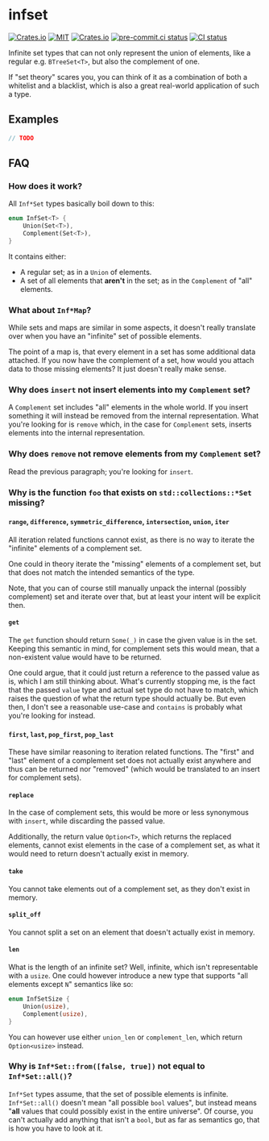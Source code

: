 # infset

[![Crates.io](https://img.shields.io/crates/v/infset.svg)](https://crates.io/crates/infset)
[![MIT](https://img.shields.io/badge/license-MIT-blue.svg)](https://github.com/Possseidon/infset/blob/main/LICENSE)
[![Crates.io](https://img.shields.io/crates/d/infset.svg)](https://crates.io/crates/infset)
[![pre-commit.ci status](https://results.pre-commit.ci/badge/github/Possseidon/infset/main.svg)](https://results.pre-commit.ci/latest/github/Possseidon/infset/main)
[![CI status](https://github.com/Possseidon/infset/actions/workflows/ci.yml/badge.svg)](https://github.com/Possseidon/infset/actions/workflows/ci.yml?query=branch%3Amain+)

Infinite set types that can not only represent the union of elements, like a regular e.g. `BTreeSet<T>`, but also the complement of one.

If "set theory" scares you, you can think of it as a combination of both a whitelist and a blacklist, which is also a great real-world application of such a type.

## Examples

```rust
// TODO
```

## FAQ

### How does it work?

All `Inf*Set` types basically boil down to this:

```rust
enum InfSet<T> {
    Union(Set<T>),
    Complement(Set<T>),
}
```

It contains either:

- A regular set; as in a `Union` of elements.
- A set of all elements that **aren't** in the set; as in the `Complement` of "all" elements.

### What about `Inf*Map`?

While sets and maps are similar in some aspects, it doesn't really translate over when you have an "infinite" set of possible elements.

The point of a map is, that every element in a set has some additional data attached. If you now have the complement of a set, how would you attach data to those missing elements? It just doesn't really make sense.

### Why does `insert` not insert elements into my `Complement` set?

A `Complement` set includes "all" elements in the whole world. If you insert something it will instead be removed from the internal representation. What you're looking for is `remove` which, in the case for `Complement` sets, inserts elements into the internal representation.

### Why does `remove` not remove elements from my `Complement` set?

Read the previous paragraph; you're looking for `insert`.

### Why is the function `foo` that exists on `std::collections::*Set` missing?

#### `range`, `difference`, `symmetric_difference`, `intersection`, `union`, `iter`

All iteration related functions cannot exist, as there is no way to iterate the "infinite" elements of a complement set.

One could in theory iterate the "missing" elements of a complement set, but that does not match the intended semantics of the type.

Note, that you can of course still manually unpack the internal (possibly complement) set and iterate over that, but at least your intent will be explicit then.

#### `get`

The `get` function should return `Some(_)` in case the given value is in the set. Keeping this semantic in mind, for complement sets this would mean, that a non-existent value would have to be returned.

One could argue, that it could just return a reference to the passed value as is, which I am still thinking about. What's currently stopping me, is the fact that the passed `value` type and actual set type do not have to match, which raises the question of what the return type should actually be. But even then, I don't see a reasonable use-case and `contains` is probably what you're looking for instead.

#### `first`, `last`, `pop_first`, `pop_last`

These have similar reasoning to iteration related functions. The "first" and "last" element of a complement set does not actually exist anywhere and thus can be returned nor "removed" (which would be translated to an insert for complement sets).

#### `replace`

In the case of complement sets, this would be more or less synonymous with `insert`, while discarding the passed value.

Additionally, the return value `Option<T>`, which returns the replaced elements, cannot exist elements in the case of a complement set, as what it would need to return doesn't actually exist in memory.

#### `take`

You cannot take elements out of a complement set, as they don't exist in memory.

#### `split_off`

You cannot split a set on an element that doesn't actually exist in memory.

#### `len`

What is the length of an infinite set? Well, infinite, which isn't representable with a `usize`. One could however introduce a new type that supports "all elements except `N`" semantics like so:

```rust
enum InfSetSize {
    Union(usize),
    Complement(usize),
}
```

You can however use either `union_len` or `complement_len`, which return `Option<usize>` instead.

### Why is `Inf*Set::from([false, true])` not equal to `Inf*Set::all()`?

`Inf*Set` types assume, that the set of possible elements is infinite. `Inf*Set::all()` doesn't mean "all possible `bool` values", but instead means "**all** values that could possibly exist in the entire universe". Of course, you can't actually add anything that isn't a `bool`, but as far as semantics go, that is how you have to look at it.
